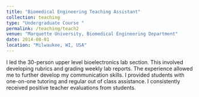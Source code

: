 ```yaml
---
title: "Biomedical Engineering Teaching Assistant"
collection: teaching
type: "Undergraduate Course "
permalink: /teaching/teach2
venue: "Marquette University, Biomedical Engineering Department"
date: 2014-08-01
location: "Milwaukee, WI, USA"
---
```


I led the 30-person upper level bioelectronics lab section. This involved developing rubrics and grading weekly lab reports. The experience allowed me to further develop my communication skills. I provided students with one-on-one tutoring and regular out of class assistance. I consistently received positive teacher evaluations from students.

